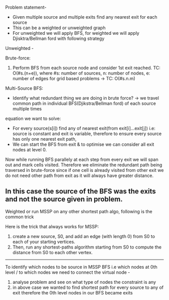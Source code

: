 Problem statement- 
- Given multiple source and multiple exits find any nearest exit for each source
- This can be a weighted or unweighted graph
- For unweighted we will apply BFS, for weighted we will apply Djisktra/Bellman ford with following strategy

Unweighted - 

Brute-force:
1. Perform BFS from each source node and consider 1st exit reached.
TC: O(#s.(n+e)), where #s: number of sources, n: number of nodes, e: number of edges
for grid based problems -> TC: O(#s.n.m)

Multi-Source BFS:

- Identify what redundant thing we are doing in brute force? -> we travel common path in individual BFS(Djikstra/Bellman ford) of each source multiple times

equation we want to solve: 
- For every source(s[i]) find any of nearest exit(from exit[i]...exit[j])
i.e: source is constant and exit is variable, therefore to ensure every source has only one nearest exit path,
- We can start the BFS from exit & to optimise we can consider all exit nodes at level 0.

Now while running BFS parallely at each step from every exit we will span out and mark cells visited. Therefore we eliminate the redundant path being traversed in brute-force since if one cell is already visited from other exit we do not need other path from exit as it will always have greater distance.

In this case the source of the BFS was the exits and not the source given in problem. 
---------------------------------------------------------------------------------------
Weighted or run MSSP on any other shortest path algo, following is the common trick

Here is the trick that always works for MSSP: 
1. create a new source, S0, and add an edge (with length 0) from S0 to each of your starting vertices. 
2. Then, run any shortest-paths algorithm starting from S0 to compute the distance from S0
 to each other vertex.

--------------------------------------------------------------------------------------- 
To identify which nodes to be source in MSSP BFS i.e which nodes at 0th level / to which nodes we need to connect the virtual node -

1. analyse problem and see on what type of nodes the constraint is any
2. in above case we wanted to 
    find shortest path for every source to any of exit
   therefore the 0th level nodes in our BFS became exits






